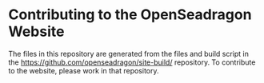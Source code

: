 # Contributing to the OpenSeadragon Website

The files in this repository are generated from the files and build script in the https://github.com/openseadragon/site-build/ repository. To contribute to the website, please work in that repository.
